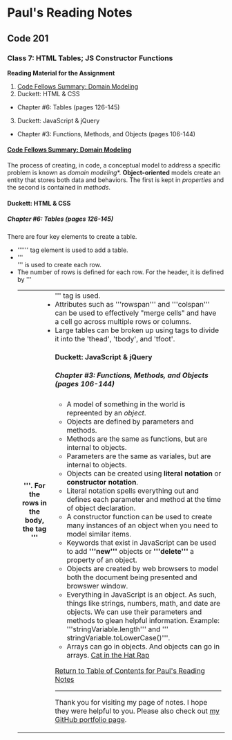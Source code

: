# Paul's Reading Notes

## Code 201

### Class 7: HTML Tables; JS Constructor Functions

**Reading Material for the Assignment**
1. [Code Fellows Summary: Domain Modeling](https://github.com/codefellows/domain_modeling#domain-modeling)
2. Duckett: HTML & CSS
- Chapter #6: Tables (pages 126-145)
3. Duckett: JavaScript & jQuery
- Chapter #3: Functions, Methods, and Objects (pages 106-144)



#### [Code Fellows Summary: Domain Modeling](https://github.com/codefellows/domain_modeling#domain-modeling)
The process of creating, in code, a conceptual model to address a specific problem is known as *domain modeling**.  **Object-oriented** models create an entity that stores both data and behaviors.  The first is kept in *properties* and the second is contained in *methods*.



#### Duckett: HTML & CSS

##### Chapter #6: Tables (pages 126-145)
There are four key elements to create a table.
- '''<table>''' tag element is used to add a table.
- '''<tr>''' is used to create each row.
- The number of rows is defined for each row.  For the header, it is defined by '''<th>'''.  For the rows in the body, the tag '''<td>''' tag is used.
- Attributes such as '''rowspan''' and '''colspan''' can be used to effectively "merge cells" and have a cell go across multiple rows or columns.
- Large tables can be broken up using tags to divide it into the 'thead', 'tbody', and 'tfoot'.



#### Duckett: JavaScript & jQuery

##### Chapter #3: Functions, Methods, and Objects (pages 106-144)
- A model of something in the world is repreented by an *object*.
- Objects are defined by parameters and methods.
- Methods are the same as functions, but are internal to objects.
- Parameters are the same as variales, but are internal to objects.
- Objects can be created using **literal notation** or **constructor notation**.
- Literal notation spells everything out and defines each parameter and method at the time of object declaration.
- A constructor function can be used to create many instances of an object when you need to model similar items.
- Keywords that exist in JavaScript can be used to add **'''new'''** objects or **'''delete'''** a property of an object.
- Objects are created by web browsers to model both the document being presented and browswer window.
- Everything in JavaScript is an object.  As such, things like strings, numbers, math, and date are objects.  We can use their parameters and methods to glean helpful information.  Example: '''stringVariable.length''' and ''' stringVariable.toLowerCase()'''.
- Arrays can go in objects.  And objects can go in arrays.  [Cat in the Hat Rap](https://www.youtube.com/watch?v=RNR-A3gBzfs})



[Return to Table of Contents for Paul's Reading Notes](https://paul-leonard.github.io/reading-notes/ "Go back to find more notes!")



---



Thank you for visiting my page of notes.  I hope they were helpful to you.  Please also check out [my GitHub portfolio page](https://github.com/paul-leonard "Paul's GitHub Portfolio").